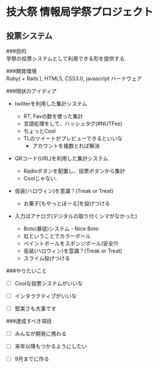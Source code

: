 技大祭 情報局学祭プロジェクト
======
  
投票システム  
----------------

###目的  
学祭の投票システムとして利用できる形を提供する.  
  
###開発環境  
Ruby( + Rails ), HTML5, CSS3.0, javascript 
ハードウェア

###現状のアイディア  

* twitterを利用した集計システム  
    - RT, Favの数を使った集計  
    - 言語処理をして、ハッシュタグ(#NUTFes)
    - ちょっとCool
    - TLのツイートがプレビューできるといいな
        - アカウントを複数とれば解決


* QRコード(URL)を利用した集計システム  
    - Radioボタンを配置し、投票ボタンから集計    
    - Coolじゃない.


* 仮装(ハロウィン)を意識？(Treak or Treat)
    - お菓子[もやっとぼーる]を投げつける


* 入力はアナログ(デジタルの取り付くシマがなかった)
    * Boto(暴徒)システム - Nice Boto
    * 虹ということでカラーボール
    * ペイントボールをスポンジボール(安全!!)
    * 仮装(ハロウィン)を意識？(Treak or Treat)  
    * スライム投げつける


###やりたいこと  
- [ ] Coolな投票システムがいいな  
- [ ] インタラクティブがいいな  
- [ ] 堅実さも大事です

  
###達成すべき項目  
- [ ] みんなが開発に携わる  
- [ ] 来年以降もつかるようにしたい
- [ ] 9月までに作る


